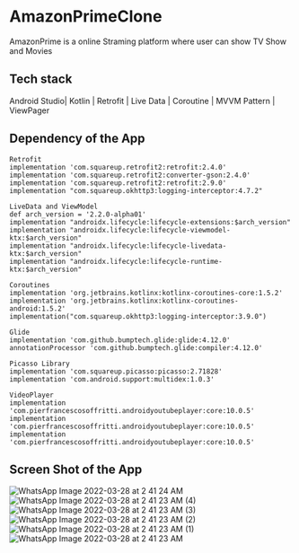 # AmazonPrimeClone
AmazonPrime is a online Straming platform where user can show TV Show and Movies
## Tech stack
Android Studio| Kotlin | Retrofit | Live Data | Coroutine | MVVM Pattern | ViewPager 

## Dependency of the App
    Retrofit
    implementation 'com.squareup.retrofit2:retrofit:2.4.0'
    implementation 'com.squareup.retrofit2:converter-gson:2.4.0'
    implementation 'com.squareup.retrofit2:retrofit:2.9.0'
    implementation "com.squareup.okhttp3:logging-interceptor:4.7.2"

    LiveData and ViewModel
    def arch_version = '2.2.0-alpha01'
    implementation "androidx.lifecycle:lifecycle-extensions:$arch_version"
    implementation "androidx.lifecycle:lifecycle-viewmodel-ktx:$arch_version"
    implementation "androidx.lifecycle:lifecycle-livedata-ktx:$arch_version"
    implementation "androidx.lifecycle:lifecycle-runtime-ktx:$arch_version"

    Coroutines
    implementation 'org.jetbrains.kotlinx:kotlinx-coroutines-core:1.5.2'
    implementation 'org.jetbrains.kotlinx:kotlinx-coroutines-android:1.5.2'
    implementation("com.squareup.okhttp3:logging-interceptor:3.9.0")
    
    Glide
    implementation 'com.github.bumptech.glide:glide:4.12.0'
    annotationProcessor 'com.github.bumptech.glide:compiler:4.12.0'
    
    Picasso Library
    implementation 'com.squareup.picasso:picasso:2.71828'
    implementation 'com.android.support:multidex:1.0.3'
    
    VideoPlayer
    implementation 'com.pierfrancescosoffritti.androidyoutubeplayer:core:10.0.5'
    implementation 'com.pierfrancescosoffritti.androidyoutubeplayer:core:10.0.5'
    implementation 'com.pierfrancescosoffritti.androidyoutubeplayer:core:10.0.5'
    
 ## Screen Shot of the App
 
![WhatsApp Image 2022-03-28 at 2 41 24 AM](https://user-images.githubusercontent.com/86598310/160301460-dfe3eb98-7bea-4eb5-a5dd-88f95209900e.jpeg)
![WhatsApp Image 2022-03-28 at 2 41 23 AM (4)](https://user-images.githubusercontent.com/86598310/160301462-60e48bb7-5156-4380-a3d5-171d46bfbd2d.jpeg)
![WhatsApp Image 2022-03-28 at 2 41 23 AM (3)](https://user-images.githubusercontent.com/86598310/160301466-ef2fb44c-9da1-4fd9-9101-6f09999c7955.jpeg)
![WhatsApp Image 2022-03-28 at 2 41 23 AM (2)](https://user-images.githubusercontent.com/86598310/160301471-229a5447-c1d5-4ba1-a293-1ef3e3aa1db8.jpeg)
![WhatsApp Image 2022-03-28 at 2 41 23 AM (1)](https://user-images.githubusercontent.com/86598310/160301477-06829f8c-37ee-4025-93fa-cbca7c4d950c.jpeg)
![WhatsApp Image 2022-03-28 at 2 41 23 AM](https://user-images.githubusercontent.com/86598310/160301483-b6a52d8f-bdf2-40d6-a216-128968e15447.jpeg)
